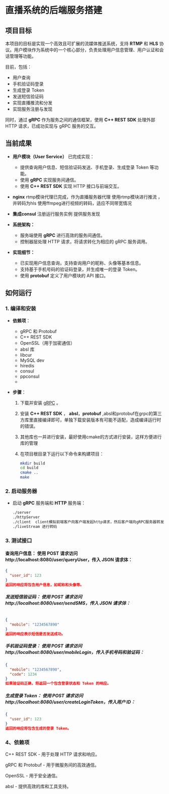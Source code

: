 # 直播系统的后端服务搭建

## 项目目标

本项目的目标是实现一个高效且可扩展的流媒体推送系统，支持 **RTMP** 和 **HLS** 协议。用户模块作为系统中的一个核心部分，负责处理用户信息管理、用户认证和会话管理等功能。

目前，包括：
- 用户查询
- 手机验证码登录
- 生成登录 Token
- 发送短信验证码
- 实现直播推流和分发
- 实现服务注册与发现

同时，通过 **gRPC** 作为服务之间的通信框架，使用 **C++ REST SDK** 处理外部 HTTP 请求，已成功实现与 gRPC 服务的交互。

## 当前成果

- **用户模块（User Service）** 已完成实现：
  - 提供查询用户信息、短信验证码发送、手机登录、生成登录 Token 等功能。
  - 使用 **gRPC** 实现服务间通信。
  - 使用 **C++ REST SDK** 实现 HTTP 接口与前端交互。

- **nginx** rtmp模块代理已完成，作为直播服务器代理
  使用rtmp模块进行推流 ，并转码为hls
  使用ffmpeg进行视频的转码，适应不同带宽情况

- **集成consul**
  注册运行服务实例
  提供服务发现

- **系统架构：**
  - 服务端使用 **gRPC** 进行高效的服务间通信。
  - 控制器层处理 HTTP 请求，将请求转化为相应的 gRPC 服务调用。

- **实现细节：**
  - 已实现用户信息查询，支持查询用户的昵称、头像等基本信息。
  - 支持基于手机号码的验证码登录，并生成唯一的登录 Token。
  - 使用 **protobuf** 定义了用户模块的 API 接口。



## 如何运行

### 1. 编译和安装

- **依赖项**：
  - gRPC 和 Protobuf
  - C++ REST SDK
  - OpenSSL（用于加密通信）
  - absl 库
  - libcur
  - MySQL dev
  - hiredis
  - consul
  - ppconsul
  - 

- **步骤**：
  1. 下载并安装 [gRPC](https://grpc.io/) 。
  2. 安装 **C++ REST SDK** ， **absl**，**protobuf** ,absl和protobuf在grpc的第三方库里直接编译即可，单独下载安装版本有可能不适配，造成编译运行时的错误。
  4. 其他库也一并进行安装，最好使用cmake的方式进行安装，这样方便进行库的管理
  5. 在项目根目录下运行以下命令来构建项目：

     ```bash
     mkdir build
     cd build
     cmake ..
     make
     ```

### 2. 启动服务器

- 启动 **gRPC** 服务端和 **HTTP** 服务端：

  ```bash
  ./server
  ./httpServer
  ./client  client模拟前端客户向客户端发起http请求，然后客户端向gRPC服务器转发请求数据
  ./liveStream 进行转码
  ```

### 3. 测试接口

#### 查询用户信息： 使用 POST 请求访问 http://localhost:8080/user/queryUser，传入 JSON 请求体：

```json
{
  "user_id": 123
}
返回的响应将包含用户信息，如昵称和头像等。
```

##### 发送短信验证码： 使用 POST 请求访问 http://localhost:8080/user/sendSMS，传入 JSON 请求体：

```json

{
  "mobile": "1234567890"
}
返回的响应表示短信是否发送成功。
```

##### 手机验证码登录： 使用 POST 请求访问 http://localhost:8080/user/mobileLogin，传入手机号码和验证码：

```json
{
  "mobile": "1234567890",
  "code": 1234
}
如果验证码正确，将返回一个包含登录状态和 Token 的响应。

```

##### 生成登录 Token： 使用 POST 请求访问 http://localhost:8080/user/createLoginToken，传入用户 ID：

```json
{
  "user_id": 123
}
返回的响应将包含生成的登录 Token。

```

### 4、依赖项

C++ REST SDK - 用于处理 HTTP 请求和响应。

gRPC 和 Protobuf - 用于微服务间的高效通信。

OpenSSL - 用于安全通信。

absl - 提供高效的库和工具支持。


